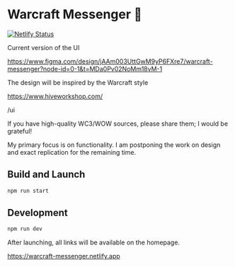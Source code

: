 # Warcraft Messenger 💬

[![Netlify Status](https://api.netlify.com/api/v1/badges/72ecce6c-c201-4db6-b504-4b62458ad995/deploy-status)](https://app.netlify.com/sites/warcraft-messenger/deploys)

Current version of the UI

https://www.figma.com/design/jAAm003UttGwM9yP6FXre7/warcraft-messenger?node-id=0-1&t=MDa0Pv02NoMm18vM-1

The design will be inspired by the Warcraft style

https://www.hiveworkshop.com/

/ui

If you have high-quality WC3/WOW sources, please share them; I would be grateful!

My primary focus is on functionality. I am postponing the work on design and exact replication for the remaining time.

## Build and Launch

```bash
npm run start
```

## Development

```bash
npm run dev
```

After launching, all links will be available on the homepage.

https://warcraft-messenger.netlify.app
